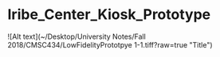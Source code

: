 # Iribe_Center_Kiosk_Prototype

![Alt text](~/Desktop/University Notes/Fall 2018/CMSC434/LowFidelityPrototpye 1-1.tiff?raw=true "Title")

